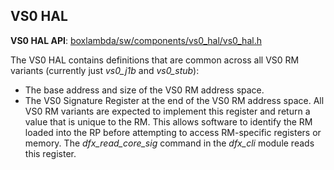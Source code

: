 ## VS0 HAL

**VS0 HAL API**:
[boxlambda/sw/components/vs0_hal/vs0_hal.h](https://github.com/epsilon537/boxlambda/tree/master/sw/components/vs0_hal/vs0_hal.h)

The VS0 HAL contains definitions that are common across all VS0 RM variants (currently just *vs0_j1b* and *vs0_stub*):

- The base address and size of the VS0 RM address space.
- The VS0 Signature Register at the end of the VS0 RM address space. All VS0 RM variants are expected to implement this register and return a value that is unique to the RM. This allows software to identify the RM loaded into the RP before attempting to access RM-specific registers or memory. The *dfx_read_core_sig* command in the *dfx_cli* module reads this register.



